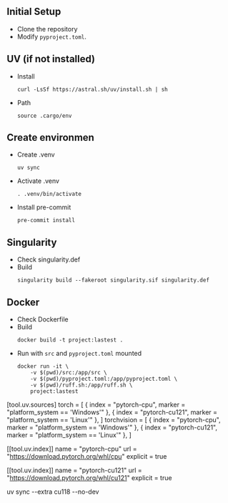 

## Initial Setup
- Clone the repository
- Modify `pyproject.toml`.

## UV (if not installed)
- Install
    ```
    curl -LsSf https://astral.sh/uv/install.sh | sh
    ```
- Path
    ```
    source .cargo/env
    ```

## Create environmen
- Create .venv
    ```
    uv sync
    ```
- Activate .venv
    ```
    . .venv/bin/activate
    ```
- Install pre-commit
    ```
    pre-commit install
    ```


## Singularity
- Check singularity.def
- Build
    ```
    singularity build --fakeroot singularity.sif singularity.def
    ```

## Docker
- Check Dockerfile
- Build
    ```
    docker build -t project:lastest .
    ```
- Run with `src` and `pyproject.toml` mounted
    ```
    docker run -it \
        -v $(pwd)/src:/app/src \
        -v $(pwd)/pyproject.toml:/app/pyproject.toml \
        -v $(pwd)/ruff.sh:/app/ruff.sh \
        project:lastest
    ```


[tool.uv.sources]
torch = [
  { index = "pytorch-cpu", marker = "platform_system == 'Windows'" },
  { index = "pytorch-cu121", marker = "platform_system == 'Linux'" },
]
torchvision = [
  { index = "pytorch-cpu", marker = "platform_system == 'Windows'" },
  { index = "pytorch-cu121", marker = "platform_system == 'Linux'" },
]

[[tool.uv.index]]
name = "pytorch-cpu"
url = "https://download.pytorch.org/whl/cpu"
explicit = true

[[tool.uv.index]]
name = "pytorch-cu121"
url = "https://download.pytorch.org/whl/cu121"
explicit = true


uv sync --extra cu118 --no-dev